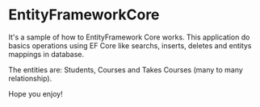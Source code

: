 # EntityFrameworkCore

It's a sample of how to EntityFramework Core works.
This application do basics operations using EF Core like searchs, inserts, deletes and entitys mappings in database.

The entities are: Students, Courses and Takes Courses (many to many relationship).

Hope you enjoy! 
